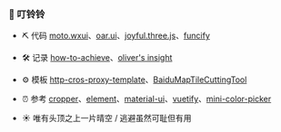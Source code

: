### 🔔 叮铃铃

- ⛏️ 代码 [moto.wxui](https://github.com/angxuejian/moto.wxui)、[oar.ui](https://github.com/angxuejian/oar.ui)、[joyful.three.js](https://github.com/angxuejian/joyful.three.js)、[funcify](https://github.com/angxuejian/funcify)

- 🛠️ 记录 [how-to-achieve](https://github.com/angxuejian/how-to-achieve)、[oliver's insight](https://github.com/angxuejian/the-insight-of-oliver)

- ⚙️ 模板 [http-cros-proxy-template](https://github.com/angxuejian/http-cros-proxy-template)、[BaiduMapTileCuttingTool](https://github.com/angxuejian/BaiduMapTileCuttingTool)

- ⏰ 参考 [cropper](https://github.com/angxuejian/cropper)、[element](https://github.com/angxuejian/element)、[material-ui](https://github.com/angxuejian/material-ui)、[vuetify](https://github.com/angxuejian/vuetify)、[mini-color-picker](https://github.com/MakerGYT/mini-color-picker)


- ☀️ 唯有头顶之上一片晴空 / 逃避虽然可耻但有用

<!-- 
[moto.js](https://github.com/angxuejian/moto.js)
[front-end.basics](https://github.com/angxuejian/front-end.basics)
[book](https://github.com/angxuejian/book)
 -->
